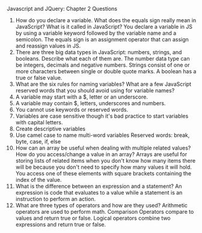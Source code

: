 Javascript and JQuery: Chapter 2 Questions

1.  How do you declare a variable. What does the equals sign really mean in JavaScript? What is it called in JavaScript?
  You declare a variable in JS by using a variable keyword followed by the variable name and a semicolon.
  The equals sign is an assignment operator that can assign and reassign values in JS.
2.  There are three big data types in JavaScript: numbers, strings, and booleans. Describe what each of them are.
  The number data type can be integers, decimals and negative numbers. Strings consist of one or more characters between single or double quote marks. A boolean has a true or false value.
3.  What are the six rules for naming variables? What are a few JavaScript reserved words that you should avoid using for variable names?
  1. A variable may start with a $, letter or an underscore.
  2. A variable may contain $, letters, underscores and numbers.
  3. You cannot use keywords or reserved words.
  4. Variables are case sensitive though it's bad practice to start variables with capital letters.
  5. Create descriptive variables
  6. Use camel case to name multi-word variables
  Reserved words: break, byte, case, if, else
4.  How can an array be useful when dealing with multiple related values? How do you access/change a value in an array?
  Arrays are useful for storing lists of related items when you don't know how many items there will be because you don't need to specify how many values it will hold. You access one of these elements with square brackets containing the index of the value.
5.  What is the difference between an expression and a statement?
  An expression is code that evaluates to a value while a statement is an instruction to perform an action.
6.  What are three types of operators and how are they used?
  Arithmetic operators are used to perform math. Comparison Operators compare to values and return true or false. Logical operators combine two expressions and return true or false.
